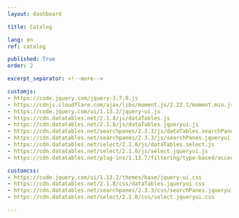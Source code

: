 ```yaml
---
layout: dashboard

title: Catalog

lang: en
ref: catalog

published: True
order: 2

excerpt_separator: <!--more-->

customjs:
- https://code.jquery.com/jquery-3.7.0.js
- https://cdnjs.cloudflare.com/ajax/libs/moment.js/2.22.1/moment.min.js
- https://code.jquery.com/ui/1.13.2/jquery-ui.js
- https://cdn.datatables.net/2.1.8/js/dataTables.js
- https://cdn.datatables.net/2.1.8/js/dataTables.jqueryui.js
- https://cdn.datatables.net/searchpanes/2.3.3/js/dataTables.searchPanes.js
- https://cdn.datatables.net/searchpanes/2.3.3/js/searchPanes.jqueryui.js
- https://cdn.datatables.net/select/2.1.0/js/dataTables.select.js
- https://cdn.datatables.net/select/2.1.0/js/select.jqueryui.js
- https://cdn.datatables.net/plug-ins/1.13.7/filtering/type-based/accent-neutralise.js

customcss:
- https://code.jquery.com/ui/1.13.2/themes/base/jquery-ui.css
- https://cdn.datatables.net/2.1.8/css/dataTables.jqueryui.css
- https://cdn.datatables.net/searchpanes/2.3.3/css/searchPanes.jqueryui.css
- https://cdn.datatables.net/select/2.1.0/css/select.jqueryui.css

---
```

<div class="dtsp-verticalContainer">
        <div class="dtsp-verticalPanes" style="width:300px; height:calc(100vh - 94px); position: sticky; top: 63px; padding-top: inherit;"></div>
        
	<div class="container">
  		<table id="example">
      		<thead>
          		<tr>
		      	<th></th>
		      	<th>surface component</th>
		      	<th>name</th>
		      	<th>budget</th>
		      	<th>variable</th>
		      	<th>spatial resolution</th>
		      	<th>spatial extent</th>
		      	<th>temporal range (min)</th>
		      	<th>temporal range (max)</th>
		      	<th>temporal resolution</th>
		      	</tr>
		</thead>
		</table>
	</div>
</div>

<!-- sources: 
https://live.datatables.net/jorexujo/678/edit 
https://datatables.net/examples/api/row_details.html
https://datatables.net/extensions/searchpanes/examples/
-->

<script src="js/catalog_dataTables.js"></script>

<link rel="stylesheet" href="css/catalog.css">
